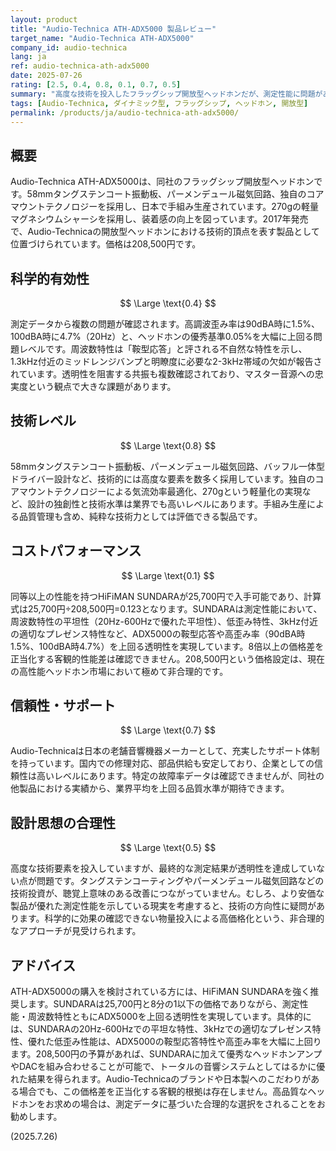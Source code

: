 ```yaml
---
layout: product
title: "Audio-Technica ATH-ADX5000 製品レビュー"
target_name: "Audio-Technica ATH-ADX5000"
company_id: audio-technica
lang: ja
ref: audio-technica-ath-adx5000
date: 2025-07-26
rating: [2.5, 0.4, 0.8, 0.1, 0.7, 0.5]
summary: "高度な技術を投入したフラッグシップ開放型ヘッドホンだが、測定性能に問題があり、コストパフォーマンスが極めて劣る"
tags: [Audio-Technica, ダイナミック型, フラッグシップ, ヘッドホン, 開放型]
permalink: /products/ja/audio-technica-ath-adx5000/
---
```

## 概要

Audio-Technica ATH-ADX5000は、同社のフラッグシップ開放型ヘッドホンです。58mmタングステンコート振動板、パーメンデュール磁気回路、独自のコアマウントテクノロジーを採用し、日本で手組み生産されています。270gの軽量マグネシウムシャーシを採用し、装着感の向上を図っています。2017年発売で、Audio-Technicaの開放型ヘッドホンにおける技術的頂点を表す製品として位置づけられています。価格は208,500円です。

## 科学的有効性

$$ \Large \text{0.4} $$

測定データから複数の問題が確認されます。高調波歪み率は90dBA時に1.5%、100dBA時に4.7%（20Hz）と、ヘッドホンの優秀基準0.05%を大幅に上回る問題レベルです。周波数特性は「鞍型応答」と評される不自然な特性を示し、1.3kHz付近のミッドレンジバンプと明瞭度に必要な2-3kHz帯域の欠如が報告されています。透明性を阻害する共振も複数確認されており、マスター音源への忠実度という観点で大きな課題があります。

## 技術レベル

$$ \Large \text{0.8} $$

58mmタングステンコート振動板、パーメンデュール磁気回路、バッフル一体型ドライバー設計など、技術的には高度な要素を数多く採用しています。独自のコアマウントテクノロジーによる気流効率最適化、270gという軽量化の実現など、設計の独創性と技術水準は業界でも高いレベルにあります。手組み生産による品質管理も含め、純粋な技術力としては評価できる製品です。

## コストパフォーマンス

$$ \Large \text{0.1} $$

同等以上の性能を持つHiFiMAN SUNDARAが25,700円で入手可能であり、計算式は25,700円÷208,500円=0.123となります。SUNDARAは測定性能において、周波数特性の平坦性（20Hz-600Hzで優れた平坦性）、低歪み特性、3kHz付近の適切なプレゼンス特性など、ADX5000の鞍型応答や高歪み率（90dBA時1.5%、100dBA時4.7%）を上回る透明性を実現しています。8倍以上の価格差を正当化する客観的性能差は確認できません。208,500円という価格設定は、現在の高性能ヘッドホン市場において極めて非合理的です。

## 信頼性・サポート

$$ \Large \text{0.7} $$

Audio-Technicaは日本の老舗音響機器メーカーとして、充実したサポート体制を持っています。国内での修理対応、部品供給も安定しており、企業としての信頼性は高いレベルにあります。特定の故障率データは確認できませんが、同社の他製品における実績から、業界平均を上回る品質水準が期待できます。

## 設計思想の合理性

$$ \Large \text{0.5} $$

高度な技術要素を投入していますが、最終的な測定結果が透明性を達成していない点が問題です。タングステンコーティングやパーメンデュール磁気回路などの技術投資が、聴覚上意味のある改善につながっていません。むしろ、より安価な製品が優れた測定性能を示している現実を考慮すると、技術の方向性に疑問があります。科学的に効果の確認できない物量投入による高価格化という、非合理的なアプローチが見受けられます。

## アドバイス

ATH-ADX5000の購入を検討されている方には、HiFiMAN SUNDARAを強く推奨します。SUNDARAは25,700円と8分の1以下の価格でありながら、測定性能・周波数特性ともにADX5000を上回る透明性を実現しています。具体的には、SUNDARAの20Hz-600Hzでの平坦な特性、3kHzでの適切なプレゼンス特性、優れた低歪み性能は、ADX5000の鞍型応答特性や高歪み率を大幅に上回ります。208,500円の予算があれば、SUNDARAに加えて優秀なヘッドホンアンプやDACを組み合わせることが可能で、トータルの音響システムとしてはるかに優れた結果を得られます。Audio-Technicaのブランドや日本製へのこだわりがある場合でも、この価格差を正当化する客観的根拠は存在しません。高品質なヘッドホンをお求めの場合は、測定データに基づいた合理的な選択をされることをお勧めします。

(2025.7.26)